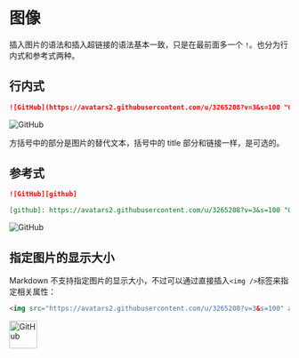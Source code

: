 图像
====

插入图片的语法和插入超链接的语法基本一致，只是在最前面多一个 `!`。也分为行内式和参考式两种。

行内式
----

```markdown
![GitHub](https://avatars2.githubusercontent.com/u/3265208?v=3&s=100 "GitHub,Social Coding")
```

![GitHub](https://avatars2.githubusercontent.com/u/3265208?v=3&s=100 "GitHub,Social Coding")

方括号中的部分是图片的替代文本，括号中的 title 部分和链接一样，是可选的。

参考式
----

```markdown
![GitHub][github]

[github]: https://avatars2.githubusercontent.com/u/3265208?v=3&s=100 "GitHub,Social Coding"
```

![GitHub][github]

[github]: https://avatars2.githubusercontent.com/u/3265208?v=3&s=100 "GitHub,Social Coding"

指定图片的显示大小
----

Markdown 不支持指定图片的显示大小，不过可以通过直接插入`<img />`标签来指定相关属性：

```html
<img src="https://avatars2.githubusercontent.com/u/3265208?v=3&s=100" alt="GitHub" title="GitHub,Social Coding" width="50" height="50" />
```

<img src="https://avatars2.githubusercontent.com/u/3265208?v=3&s=100" alt="GitHub" title="GitHub,Social Coding" width="50" height="50" />
